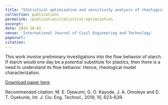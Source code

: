 ```yaml
---
title: "Statistical optimization and sensitivity analysis of rheological models using cassava starch"
collection: publications
permalink: /publication/statistical-optimization
excerpt: 
date: 2019-10-01
venue: 'International Journal of Civil Engineering and Technology'
paperurl: 
citation: 
---
```



This work involve preliminary investigations into the flow behavior of starch. If starch would one day be a potential substitute for plastics, then there is a need to understand its flow behavior. Hence, rheological model characterization.

[Download paper here](https://www.researchgate.net/publication/330779009_Article_ID_IJCIET_10_01_057_Statistical_Optimization_and_Sensitivity_Analysis_of_Rheological_Models_Using_Cassava_Starch)

Recommended citation: M. E. Ojewumi, G. O. Kayode, J. A. Omoleye and D. T. Oyekunle, Int. J. Civ. Eng. Technol., 2019, 10, 623–639.